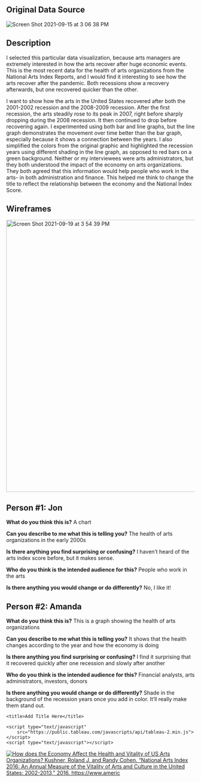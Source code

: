 ## Original Data Source 

![Screen Shot 2021-09-15 at 3 06 38 PM](https://user-images.githubusercontent.com/89738442/133940974-fdd8da1b-1892-4ba2-abaa-b4fb369551eb.png)




## Description 

I selected this particular data visualization, because arts managers are extremely interested in how the arts recover after huge economic events. This is the most recent data for the health of arts organizations from the National Arts Index Reports, and I would find it interesting to see how the arts recover after the pandemic. Both recessions show a recovery afterwards, but one recovered quicker than the other.

  

I want to show how the arts in the United States recovered after both the 2001-2002 recession and the 2008-2009 recession. After the first recession, the arts steadily rose to its peak in 2007, right before sharply dropping during the 2008 recession. It then continued to drop before recovering again. I experimented using both bar and line graphs, but the line graph demonstrates the movement over time better than the bar graph, especially because it shows a connection between the years. I also simplified the colors from the original graphic and highlighted the recession years using different shading in the line graph, as opposed to red bars on a green background. Neither or my interviewees were arts administrators, but they both understood the impact of the economy on arts organizations. They both agreed that this information would help people who work in the arts- in both administration and finance. This helped me think to change the title to reflect the relationship between the economy and the National Index Score.

## Wireframes 
<img width="727" alt="Screen Shot 2021-09-19 at 3 54 39 PM" src="https://user-images.githubusercontent.com/89738442/133941149-d184f5a9-3bbf-442c-90bb-22d64279f6fc.png">

## **Person #1: Jon**

**What do you think this is?** A chart

**Can you describe to me what this is telling you?** The health of arts organizations in the early 2000s

**Is there anything you find surprising or confusing?** I haven’t heard of the arts index score before, but it makes sense.

**Who do you think is the intended audience for this?** People who work in the arts

**Is there anything you would change or do differently?** No, I like it!



## Person #2: Amanda



  **What do you think this is?** This is a graph showing the health of arts organizations

**Can you describe to me what this is telling you?** It shows that the health changes according to the year and how the economy is doing

**Is there anything you find surprising or confusing?** I find it surprising that it recovered quickly after one recession and slowly after another

**Who do you think is the intended audience for this?** Financial analysts, arts administrators, investors, donors

**Is there anything you would change or do differently?** Shade in the background of the recession years once you add in color. It’ll really make them stand out.

<html>
<head>

    <title>Add Title Here</title>

    <script type="text/javascript"
	    src="https://public.tableau.com/javascripts/api/tableau-2.min.js"></script>
    <script type="text/javascript"></script>

</head>
<div class='tableauPlaceholder' id='viz1632085357403' style='position: relative'><noscript><a href='#'><img alt='How does the Economy Affect the Health and Vitality of US Arts Organizations? Kushner, Roland J, and Randy Cohen. “National Arts Index 2016: An Annual Measure of the Vitality of Arts and Culture in the United States: 2002-2013,” 2016. https:&#47;&#47;www.americ ' src='https:&#47;&#47;public.tableau.com&#47;static&#47;images&#47;Ho&#47;HowdoestheEconomyAffecttheHealthandVitalityofUSArtsOrganizations&#47;Sheet1&#47;1_rss.png' style='border: none' /></a></noscript><object class='tableauViz'  style='display:none;'><param name='host_url' value='https%3A%2F%2Fpublic.tableau.com%2F' /> <param name='embed_code_version' value='3' /> <param name='site_root' value='' /><param name='name' value='HowdoestheEconomyAffecttheHealthandVitalityofUSArtsOrganizations&#47;Sheet1' /><param name='tabs' value='no' /><param name='toolbar' value='yes' /><param name='static_image' value='https:&#47;&#47;public.tableau.com&#47;static&#47;images&#47;Ho&#47;HowdoestheEconomyAffecttheHealthandVitalityofUSArtsOrganizations&#47;Sheet1&#47;1.png' /> <param name='animate_transition' value='yes' /><param name='display_static_image' value='yes' /><param name='display_spinner' value='yes' /><param name='display_overlay' value='yes' /><param name='display_count' value='yes' /><param name='language' value='en-US' /><param name='filter' value='publish=yes' /></object></div>                <script type='text/javascript'>                    var divElement = document.getElementById('viz1632085357403');                    var vizElement = divElement.getElementsByTagName('object')[0];                    vizElement.style.width='100%';vizElement.style.height=(divElement.offsetWidth*0.75)+'px';                    var scriptElement = document.createElement('script');                    scriptElement.src = 'https://public.tableau.com/javascripts/api/viz_v1.js';                    vizElement.parentNode.insertBefore(scriptElement, vizElement
<body>

  <h1>Add Title Here</h1>

    <button id = "exportPDF">Generate PDF</button>
    <button id = "exportImage">Generate Image</button>


    <div id="vizContainer"></div>

    <script src="./app.js"></script>

</body>

</html>





